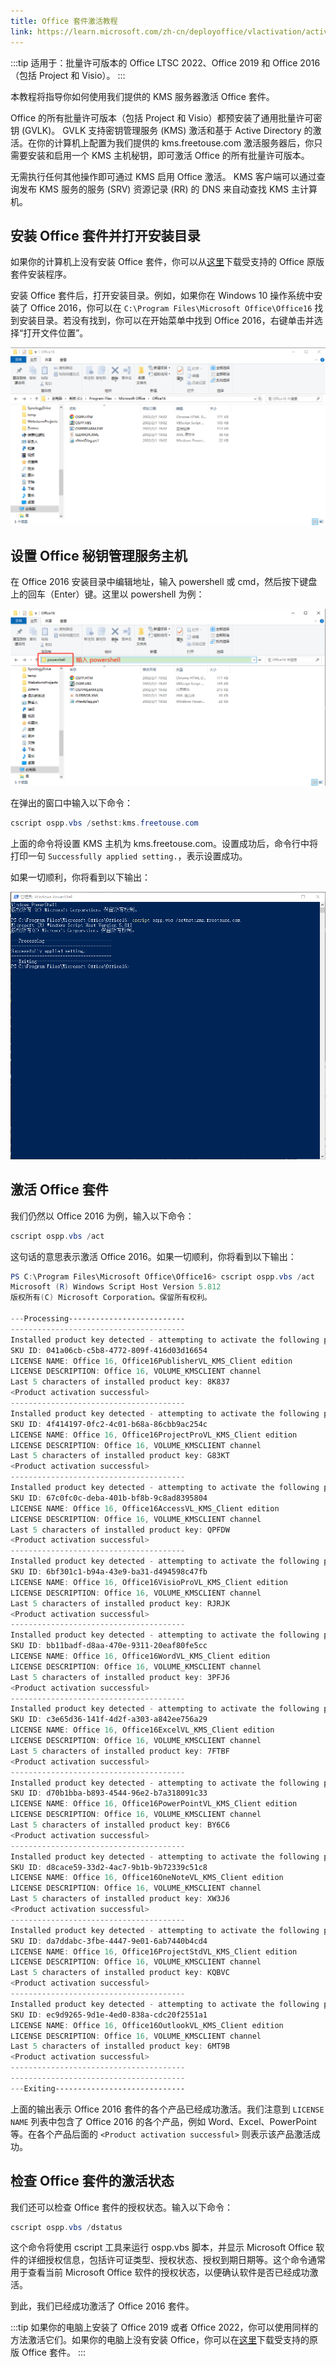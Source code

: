 ```yaml
---
title: Office 套件激活教程
link: https://learn.microsoft.com/zh-cn/deployoffice/vlactivation/activate-office-by-using-kms
---
```


:::tip
适用于：批量许可版本的 Office LTSC 2022、Office 2019 和 Office 2016（包括 Project 和 Visio）。
:::

本教程将指导你如何使用我们提供的 KMS 服务器激活 Office 套件。

Office 的所有批量许可版本（包括 Project 和 Visio）都预安装了通用批量许可密钥 (GVLK)。 GVLK 支持密钥管理服务 (KMS) 激活和基于 Active Directory 的激活。在你的计算机上配置为我们提供的 kms.freetouse.com 激活服务器后，你只需要安装和启用一个 KMS 主机秘钥，即可激活 Office 的所有批量许可版本。

无需执行任何其他操作即可通过 KMS 启用 Office 激活。 KMS 客户端可以通过查询发布 KMS 服务的服务 (SRV) 资源记录 (RR) 的 DNS 来自动查找 KMS 主计算机。

## 安装 Office 套件并打开安装目录

如果你的计算机上没有安装 Office 套件，你可以从[这里](./download)下载受支持的 Office 原版套件安装程序。

安装 Office 套件后，打开安装目录。例如，如果你在 Windows 10 操作系统中安装了 Office 2016，你可以在 `C:\Program Files\Microsoft Office\Office16` 找到安装目录。若没有找到，你可以在开始菜单中找到 Office 2016，右键单击并选择“打开文件位置”。

![Office 2016 安装目录](./images/zh/office-2016-installation-directory.png)

## 设置 Office 秘钥管理服务主机

在 Office 2016 安装目录中编辑地址，输入 powershell 或 cmd，然后按下键盘上的回车（Enter）键。这里以 powershell 为例：

![输入 powershell](./images/zh/input-powershell.png)

在弹出的窗口中输入以下命令：

```powershell
cscript ospp.vbs /sethst:kms.freetouse.com
```

上面的命令将设置 KMS 主机为 kms.freetouse.com。设置成功后，命令行中将打印一句 `Successfully applied setting.`，表示设置成功。

如果一切顺利，你将看到以下输出：

![设置 KMS 主机成功](./images/zh/set-kms-host-successfully.png)

## 激活 Office 套件

我们仍然以 Office 2016 为例，输入以下命令：

```powershell
cscript ospp.vbs /act
```

这句话的意思表示激活 Office 2016。如果一切顺利，你将看到以下输出：

```powershell
PS C:\Program Files\Microsoft Office\Office16> cscript ospp.vbs /act
Microsoft (R) Windows Script Host Version 5.812
版权所有(C) Microsoft Corporation。保留所有权利。

---Processing--------------------------
---------------------------------------
Installed product key detected - attempting to activate the following product:
SKU ID: 041a06cb-c5b8-4772-809f-416d03d16654
LICENSE NAME: Office 16, Office16PublisherVL_KMS_Client edition
LICENSE DESCRIPTION: Office 16, VOLUME_KMSCLIENT channel
Last 5 characters of installed product key: 8K837
<Product activation successful>
---------------------------------------
Installed product key detected - attempting to activate the following product:
SKU ID: 4f414197-0fc2-4c01-b68a-86cbb9ac254c
LICENSE NAME: Office 16, Office16ProjectProVL_KMS_Client edition
LICENSE DESCRIPTION: Office 16, VOLUME_KMSCLIENT channel
Last 5 characters of installed product key: G83KT
<Product activation successful>
---------------------------------------
Installed product key detected - attempting to activate the following product:
SKU ID: 67c0fc0c-deba-401b-bf8b-9c8ad8395804
LICENSE NAME: Office 16, Office16AccessVL_KMS_Client edition
LICENSE DESCRIPTION: Office 16, VOLUME_KMSCLIENT channel
Last 5 characters of installed product key: QPFDW
<Product activation successful>
---------------------------------------
Installed product key detected - attempting to activate the following product:
SKU ID: 6bf301c1-b94a-43e9-ba31-d494598c47fb
LICENSE NAME: Office 16, Office16VisioProVL_KMS_Client edition
LICENSE DESCRIPTION: Office 16, VOLUME_KMSCLIENT channel
Last 5 characters of installed product key: RJRJK
<Product activation successful>
---------------------------------------
Installed product key detected - attempting to activate the following product:
SKU ID: bb11badf-d8aa-470e-9311-20eaf80fe5cc
LICENSE NAME: Office 16, Office16WordVL_KMS_Client edition
LICENSE DESCRIPTION: Office 16, VOLUME_KMSCLIENT channel
Last 5 characters of installed product key: 3PFJ6
<Product activation successful>
---------------------------------------
Installed product key detected - attempting to activate the following product:
SKU ID: c3e65d36-141f-4d2f-a303-a842ee756a29
LICENSE NAME: Office 16, Office16ExcelVL_KMS_Client edition
LICENSE DESCRIPTION: Office 16, VOLUME_KMSCLIENT channel
Last 5 characters of installed product key: 7FTBF
<Product activation successful>
---------------------------------------
Installed product key detected - attempting to activate the following product:
SKU ID: d70b1bba-b893-4544-96e2-b7a318091c33
LICENSE NAME: Office 16, Office16PowerPointVL_KMS_Client edition
LICENSE DESCRIPTION: Office 16, VOLUME_KMSCLIENT channel
Last 5 characters of installed product key: BY6C6
<Product activation successful>
---------------------------------------
Installed product key detected - attempting to activate the following product:
SKU ID: d8cace59-33d2-4ac7-9b1b-9b72339c51c8
LICENSE NAME: Office 16, Office16OneNoteVL_KMS_Client edition
LICENSE DESCRIPTION: Office 16, VOLUME_KMSCLIENT channel
Last 5 characters of installed product key: XW3J6
<Product activation successful>
---------------------------------------
Installed product key detected - attempting to activate the following product:
SKU ID: da7ddabc-3fbe-4447-9e01-6ab7440b4cd4
LICENSE NAME: Office 16, Office16ProjectStdVL_KMS_Client edition
LICENSE DESCRIPTION: Office 16, VOLUME_KMSCLIENT channel
Last 5 characters of installed product key: KQBVC
<Product activation successful>
---------------------------------------
Installed product key detected - attempting to activate the following product:
SKU ID: ec9d9265-9d1e-4ed0-838a-cdc20f2551a1
LICENSE NAME: Office 16, Office16OutlookVL_KMS_Client edition
LICENSE DESCRIPTION: Office 16, VOLUME_KMSCLIENT channel
Last 5 characters of installed product key: 6MT9B
<Product activation successful>
---------------------------------------
---------------------------------------
---Exiting-----------------------------
```

上面的输出表示 Office 2016 套件的各个产品已经成功激活。我们注意到 `LICENSE NAME` 列表中包含了 Office 2016 的各个产品，例如 Word、Excel、PowerPoint 等。在各个产品后面的 `<Product activation successful>` 则表示该产品激活成功。

## 检查 Office 套件的激活状态

我们还可以检查 Office 套件的授权状态。输入以下命令：

```powershell
cscript ospp.vbs /dstatus
```

这个命令将使用 cscript 工具来运行 ospp.vbs 脚本，并显示 Microsoft Office 软件的详细授权信息，包括许可证类型、授权状态、授权到期日期等。这个命令通常用于查看当前 Microsoft Office 软件的授权状态，以便确认软件是否已经成功激活。

到此，我们已经成功激活了 Office 2016 套件。

:::tip
如果你的电脑上安装了 Office 2019 或者 Office 2022，你可以使用同样的方法激活它们。如果你的电脑上没有安装 Office，你可以在[这里](./download)下载受支持的原版 Office 套件。
:::

